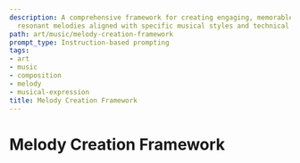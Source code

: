```yaml
---
description: A comprehensive framework for creating engaging, memorable, and emotionally
  resonant melodies aligned with specific musical styles and technical requirements.
path: art/music/melody-creation-framework
prompt_type: Instruction-based prompting
tags:
- art
- music
- composition
- melody
- musical-expression
title: Melody Creation Framework
---
```


# Melody Creation Framework 